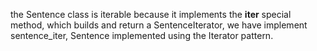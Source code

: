 the Sentence class is iterable because it implements the __iter__ special method, which builds and return a SentenceIterator, we have implement sentence_iter, Sentence implemented using the Iterator pattern.
